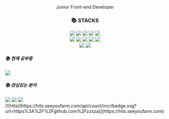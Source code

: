 
<div align=center>
	Junior Front-end Developer
	<h3>📚 STACKS</h3>
</div>
<div align=center> 
	<img src="https://img.shields.io/badge/html5-E34F26?style=for-the-badge&logo=html5&logoColor=white"> 
	<img src="https://img.shields.io/badge/css-1572B6?style=for-the-badge&logo=css3&logoColor=white"> 
	<img src="https://img.shields.io/badge/javascript-F7DF1E?style=for-the-badge&logo=javascript&logoColor=black"> 
	<img src="https://img.shields.io/badge/jquery-0769AD?style=for-the-badge&logo=jquery&logoColor=white">
	<img src="https://img.shields.io/badge/bootstrap-7952B3?style=for-the-badge&logo=bootstrap&logoColor=white">
	<br>
	<img src="https://img.shields.io/badge/react-61DAFB?style=for-the-badge&logo=react&logoColor=black"> 
	<img src="https://img.shields.io/badge/java-007396?style=for-the-badge&logo=java&logoColor=white"> 
	<img src="https://img.shields.io/badge/spring-6DB33F?style=for-the-badge&logo=spring&logoColor=white">
	<img src="https://img.shields.io/badge/apache tomcat-F8DC75?style=for-the-badge&logo=apachetomcat&logoColor=white">
	<img src="https://img.shields.io/badge/oracle-F80000?style=for-the-badge&logo=oracle&logoColor=white">
	<br>
	<img src="https://img.shields.io/badge/github-181717?style=for-the-badge&logo=github&logoColor=white">
	<img src="https://img.shields.io/badge/git-F05032?style=for-the-badge&logo=git&logoColor=white">
	<br>
</div>
<div>
	<h5>📚 현재 공부중</h5>
</div>
<div>
	<img src="https://img.shields.io/badge/react-61DAFB?style=for-the-badge&logo=react&logoColor=black"> 
	
</div>
<div>
	<h5>📚 관심있는 분야</h5>
</div>
<div>
	<img src="https://img.shields.io/badge/node.js-339933?style=for-the-badge&logo=Node.js&logoColor=white">
	<img src="https://img.shields.io/badge/typescript-3178C6?style=for-the-badge&logo=typescript&logoColor=white">
	<img src="https://img.shields.io/badge/sass-CC6699?style=for-the-badge&logo=sass&logoColor=white">
</div>
<div>
	[![Hits](https://hits.seeyoufarm.com/api/count/incr/badge.svg?url=https%3A%2F%2Fgithub.com%2Fzzsza)](https://hits.seeyoufarm.com) 	
</div>
